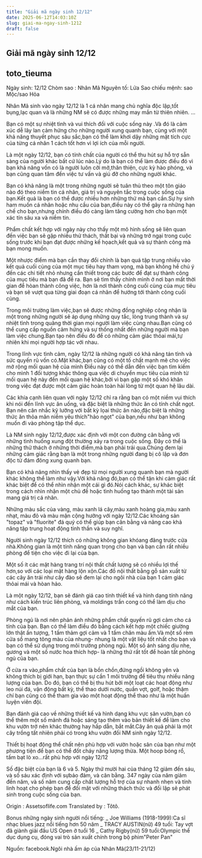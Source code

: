 ```yaml
---
title: "Giải mã ngày sinh 12/12"
date: 2025-06-12T14:03:10Z
slug: giai-ma-ngay-sinh-1212
draft: false
---
```


## Giải mã ngày sinh 12/12

## toto_tieuma

Ngày sinh: 12/12
Chòm sao : Nhân Mã
Nguyên tố: Lửa
Sao chiếu mệnh: sao Mộc/sao Hỏa
 
Nhân Mã sinh vào ngày 12/12 là 1 cá nhân mang chủ nghĩa độc lập,tốt bụng,lạc quan và là những NM sẽ có được những may mắn từ thiên nhiên.
...
 
Bạn có một sự nhiệt tình và vui thích đối với cuộc sống này .Và đó là cảm xúc dễ lây lan cảm hứng cho những người xung quanh bạn, cùng với một khả năng thuyết phục sâu sắc,bạn có thể làm khơi dậy những mặt tích cực của từng cá nhân 1 cách tốt hơn vì lợi ích của mỗi người.
 
Là một ngày 12/12, bạn có tính chất của người có thể thu hút sự hỗ trợ sẵn sàng của người khác bất cứ lúc nào.Lý do là bạn có thể làm được điều đó vì bạn khả năng vốn có là người luôn cởi mở,thân thiện, cực kỳ hào phóng, và bạn cũng quan tâm đến việc tư vấn và giú đỡ cho những người khác.
 
Bạn có khả năng là một trong những người sẽ tuân thủ theo một tôn giáo nào đó theo niềm tin cá nhân, giá trị và nguyên tắc trong cuộc sống của bạn.Kết quả là bạn có thể được nhiều hơn những thứ mà bạn cần.Sự hy sinh ham muốn cá nhân hoặc nhu cầu của bạn,điều này có thể gây ra những hạn chế cho bạn,nhưng chính điều đó càng làm tăng cường hơn cho bạn một xác tín sâu xa và niềm tin.
 
Phẩm chất kết hợp với ngày này cho thấy một mô hình sống sẽ liên quan đến việc bạn sẽ gặp nhiều thử thách, thất bại và những trở ngại trong cuộc sống trước khi bạn đạt được những kế họach,kết quả và sự thành công mà bạn mong muốn.
 
Một nhược điểm mà bạn cần thay đổi chính là bạn quá tập trung nhiều vào kết quả cuối cùng của một mục tiêu hay tham vọng, mà bạn không hề chú ý đến các chi tiết nhỏ nhưng cần thiết trong các bước để đạt sự thành công của mục tiêu mà bạn đã đề ra. Bạn sẽ tìm thấy chính mình ở nơi bạn mất thời gian để hòan thành công việc, hơn là nơi thành công cuối cùng của mục tiêu và bạn sẽ vượt qua từng giai đoạn cá nhân để hướng tới thành công cuối cùng.
 
Trong môi trường làm việc,bạn sẽ được những đồng nghiệp công nhận là một trong những người sẽ áp dụng những quy tắc, lòng trung thành và sự nhiệt tình trong quãng thời gian mọi người làm việc cùng nhau.Bạn cũng có thể cung cấp nguồn cảm hứng và sự thống nhất đến những người mà bạn làm việc chung.Bạn tạo nên điều đó để có những cảm giác thỏai mái,tự nhiên khi mọi người hợp tác với nhau.
 
Trong lĩnh vực tình cảm, ngày 12/12 là những người có khả năng tán tỉnh và sức quyến rũ vốn có.Mặt khác,bạn cũng có một tố chất mạnh mẽ cho việc mở rộng mối quan hệ của mình Điều này có thể dẫn đến việc bạn tìm kiếm cho mình 1 đối tượng khác thông qua việc di chuyển mục tiêu của mình từ mối quan hệ này đến mối quan hệ khác,bởi vì bạn gặp một số khó khăn trong việc đạt được một cảm giác hoàn toàn hài lòng từ một quan hệ lâu dài.
 
Các khía cạnh liên quan với ngày 12/12 chỉ ra rằng bạn có một niềm vui thích khi nói đến lĩnh vực ăn uống, và đặc biệt là những thức ăn có tính chất ngọt. Bạn nên cân nhắc kỹ lưỡng với bất kỳ lọai thức ăn nào,đặc biệt là những thức ăn thỏa mãn niềm yêu thích"hảo ngọt" của bạn,nếu như bạn không muốn đi vào phòng tập thể dục.
 
Là NM sinh ngày 12/12,được xác định với một con đường cân bằng với những tình huống xung đột thường xảy ra trong cuộc sống. Đây có thể là những thử thách ở những thời điểm,mà bạn phải trải qua.Chúng đem lại những cảm giác rằng bạn là một trong những người đang bị cô lập và đơn độc từ đám đông xung quanh bạn.
 
Bạn có khả năng nhìn thấy vẻ đẹp từ mọi người xung quanh bạn mà người khác không thể làm như vậy.Với khả năng đó,bạn có thể tận khi cảm giác rất khác biệt để có thể nhìn nhận một cái gì đó.Nói cách khác, sự khác biệt trong cách nhìn nhận một chủ đề hoặc tình huống tạo thành một tài sản mang giá trị cá nhân.
 
Những màu sắc của vàng, màu xanh lá cây,màu xanh hoàng gia,màu xanh nhạt, màu đỏ và màu mận cộng hưởng với ngày 12/12.Các khoáng sản "topaz" và "fluorite" đá quý có thể giúp bạn cân bằng và nâng cao khả năng tập trung hoạt động tinh thần và suy nghĩ.
 
Người sinh ngày 12/12 thích có những không gian khóang đãng trước cửa nhà.Không gian là một tính năng quan trọng cho bạn và bạn cần rất nhiều phòng để tiện cho việc đi lại của bạn.
 
Một số ít các mặt hàng trang trí nội thất chất lượng sẽ có nhiều lợi thế hơn,so với các loại mặt hàng lộn xộn.Các đồ nội thất bằng gỗ sản xuất từ các cây ăn trái như cây đào sẽ đem lại cho ngôi nhà của bạn 1 cảm giác thỏai mái và hòan hảo.
 
Là một ngày 12/12, bạn sẽ đánh giá cao tính thiết kế và hình dạng tính năng như cách kiến trúc liên phòng, và moldings trần cong có thể làm dịu cho mắt của bạn.
 
Phòng ngủ là nơi nên phản ánh những phẩm chất quyến rũ gợi cảm cho cá tính của bạn. Bạn có thể làm điều đó bằng cách kết hợp một chiếc giường lớn thật ấn tượng, 1 tấm thảm gợi cảm và 1 tấm chăn màu ấm.Và một số rèm cửa sổ mang tông màu của nhung- nhung là một vật liệu tốt nhất cho bạn và bạn có thể sử dụng trong môi trường phòng ngủ. Một số ánh sáng dịu nhẹ, gương và một số nước hoa thích hợp- là những thứ rất tốt để hoàn tất phòng ngủ của bạn.
 
Ở cửa ra vào,phẩm chất của bạn là bồn chồn,đứng ngồi không yên và không thích bị giới hạn, bạn thực sự cần 1 môi trường để tiêu thụ nhiều năng lượng của bạn. Do đó, bạn có thể bị thu hút bởi một loạt các hoạt động như leo núi đá, vận động bất kỳ, thể thao dưới nước, quần vợt, golf, hoặc thậm chí bạn cũng có thể tham gia vào một hoạt động thể thao như là một huấn luyện viên đội.
 
Bạn đánh giá cao về những thiết kế và hình dạng khu vực sân vườn,bạn có thể thêm một số mảnh đá hoặc sáng tạo thêm vào bản thiết kế để làm cho khu vườn trở nên khác thường hay hấp dẫn, bắt mắt.Cây ăn quả phải là một cây trồng tất nhiên phải có trong khu vườn đối NM sinh ngày 12/12.
 
Thiết bị hoạt động thể chất nên phù hợp với vườn hoặc sân của bạn như một phương tiện để bạn có thể đốt cháy năng lượng thừa. Một hoop bóng rổ, tấm bạt lò xo...rất phù hợp với ngày 12/12
 
Số đặc biệt của bạn là 6 và 5. Ngày thứ mười hai của tháng 12 giảm đến sáu, và số sáu xác định với sựbảo đảm, và cân bằng. 347 ngày của năm giảm đến năm, và số năm cung cấp chất lượng hỗ trợ của sự nhanh nhẹn và tính linh hoạt cho phép bạn để đối mặt với những thách thức và đối lập sẽ phát sinh trong cuộc sống của bạn.
 
Origin : Assetsoflife.com
Translated by : Tôtô.
 
Bonus những ngày sinh người nổi tiếng:
_ Joe Williams (1918-1999):Ca sĩ nhạc blues jazz nổi tiếng hơn 50 năm
_ TRACY AUSTIN(nữ) 49 tuổi: Tay vợt đã giành giải đấu US Open ở tuổi 16
_ Cathy Rigby(nữ) 59 tuổi:Olympic thể dục dụng cụ, đóng vai trò sản xuất chính trong bộ phim"Peter Pan"
 
 
Nguồn: facebook.Ngôi nhà ấm áp của Nhân Mã(23/11-21/12)